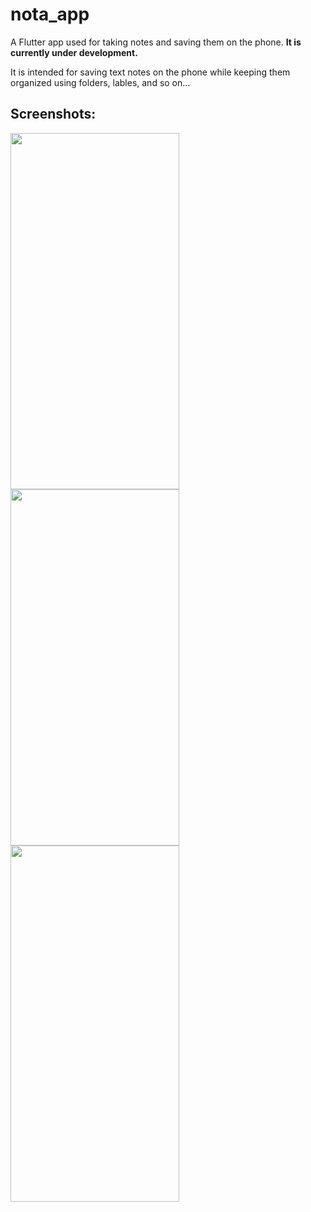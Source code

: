 # nota_app
A Flutter app used for taking notes and saving them on the phone. 
**It is currently under development.**

It is intended for saving text notes on the phone while keeping them organized using folders, lables, and so on...



## Screenshots:

<img src="https://github.com/itsmosalah/nota/assets/88220582/5a50c581-cb4d-4b18-95f1-747a42f69f0e"  width="270" 
height="570"> <img src="https://github.com/itsmosalah/nota/assets/88220582/beb2eddc-9eaa-4507-93ab-c074382cb262"  width="270" 
height="570"> <img src="https://github.com/itsmosalah/nota/assets/88220582/0dc218e1-0f9e-4082-b877-329addcb4b22"  width="270" 
height="570">

